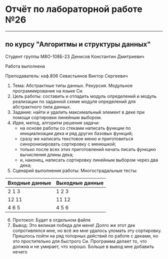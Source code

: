# Отчёт по лабораторной работе №26

---

## по курсу "Алгоритмы и структуры данных"


Студент группы М8О-108Б-23 Денисов Константин Дмитриевич

Работа выполнена

Преподаватель: каф.806 Севастьянов Виктор Сергеевич
1. Тема: Абстрактные типы данных. Рекурсия. Модульное программирование на языке Си.
2. Цель работы: составить и отладить модуль определений и модуль реализации по заданной схеме модуля определений для абстрактного типа данных.
3. Задание: найти и удалить максимальный элемент в деке при помощи сортировки линейным выбором.
4. Идея, метод, алгоритм решения задачи:
   - на основе работы со стеками написать функции по инициализации дека и ряд других базовых функций;
   - сразу же написать текстовое меню и приготовиться синхронизировать сортировку с менюшкой;
   - только после всех этих приготовлений начать писать функцию вычисления длины дека;
   - и, наконец, написать сортировку линейным выбором через два дека;
5. Сценарий выполнения работы:
    Многострадальные тесты:

|Входные данные|Выходные данные|
|--------------|---------------|
|    2 1 3     |      1 2 3    |
|    12 11     |      11 12    |
|     4 6 5    |      4 5 6    |

6. Протокол:
    Будет в отдельном файле
8. Вывод: Это великая победа для меня! Долго же этот дек сопротивлялся мне, но всё же мне удалось уломать эту сортировку. Пришлось пойти на ряд топорных действий по работе с деками, но это простительно для быстрого Си. Программа делает то, что должна и не умирает, что хорошо. Больше в вывод мне добавить нечего